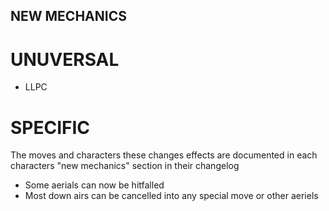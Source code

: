 ## NEW MECHANICS

# UNUVERSAL

- LLPC

# SPECIFIC

The moves and characters these changes effects are documented in each characters "new mechanics" section in their changelog

- Some aerials can now be hitfalled
- Most down airs can be cancelled into any special move or other aeriels